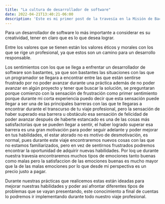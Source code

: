 ```yaml
---
title: "La cultura de desarrollador de software"
date: 2022-04-21T13:40:21-06:00
description: 'Este es mi primer post de la travesía en la Misión de Backend con Node JS de Launch X.'
---
```


Para un desarrollador de software lo más importante a considerar es su creatividad, tener en claro que es lo que desea lograr.

Entre los valores que se tienen están los valores éticos y morales con los que se rige un profesional, ya que estos son un camino para un desarrollo responsable.

Los sentimientos con los que se llega a enfrentar un desarrollador de software son bastantes, ya que son bastantes las situaciones con las que un programador se llegara a  encontrar entre las que están sentirse frustrado por no poder avanzar durante una práctica además de no poder avanzar en algún proyecto y tener que buscar la solución, se preguntaran porque comienzo con la sensación de frustración como primer sentimiento porque durante mi corta experiencia puedo decir que esta sensación puede llegar a ser una de las principales barreras con las que te llegaras a encontrar durante el transcurso de tu viaje profesional, pero la sensación de haber superado esa barrera u obstáculo esa sensación de felicidad de poder avanzar después de haberte estancado es una de las cosas más satisfactorias que se pueden llegar a sentir, el haber logrado superar esa barrera es una gran motivación para poder seguir adelante y poder mejorar en tus habilidades, el estar atorado no es motivo de desmotivación, es normal, pues durante este viaje encontraremos nuevos cosas con las que no estamos familiarizados, pero en vez de sentirnos frustrados podremos encontrar la oportunidad de adquirir nuevas habilidades.
Por loq ue durante nuestra travesia encontraremos muchos tipos de emociones tanto buenas como malas pero la satisfaccion de las emociones buenas es mucho mayor que la de las malas emociones por lo que desde mi perspectiva es un precio justo a pagar.

Durante nuestras prácticas que realicemos estas están ideadas para mejorar nuestras habilidades y poder así afrontar diferentes tipos de problemas que se vayan presentando, este conocimiento a final de cuentas lo podremos ir implementando durante todo nuestro viaje profesional.
